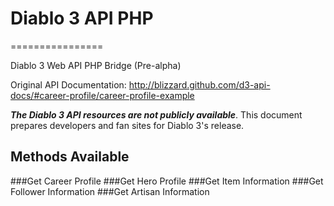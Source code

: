 # Diablo 3 API PHP
================

Diablo 3 Web API PHP Bridge (Pre-alpha)

Original API Documentation: http://blizzard.github.com/d3-api-docs/#career-profile/career-profile-example

***The Diablo 3 API resources are not publicly available***.
This document prepares developers and fan sites for Diablo 3's release.

## Methods Available

###Get Career Profile
###Get Hero Profile
###Get Item Information
###Get Follower Information
###Get Artisan Information
